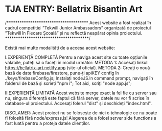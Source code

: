 # TJA ENTRY: Bellatrix Bisantin Art
/**************************************
Acest website a fost realizat în cadrul competiției ”Tekwill Junior Ambassadors” organizată de proiectul ”Tekwill în Fiecare Școală” și nu reflectă neapărat opinia proiectului.
***************************************/



Există mai multe modalități de a accesa acest website:

I.EXPERIENȚĂ COMPLETĂ
    Pentru a naviga acest site cu toate opțiunile valabile, puteți să o faceți în modul următor:
    METODA 1: Accesați linkul https://bellatrix-art.netlify.app (site-ul oficial).
    METODA 2: Creați o nouă bază de date firebase/firestore, pune-ți apiKEY config în ./keys/firebaseConfig.js;
       Instalați nodeJS.In command prompt, navigați în folderul de bază și scrieți "npm i";
       Tot aici, scriți "node app.js";

II.EXPERIENȚĂ LIMITATĂ
    Acest website merge exact la fel fie cu server sau nu, singura diferență este faptul că fără server, datele nu vor fi scrise în database-ul proiectului. Accesați folerul "dist" și deschideți "index.html".



DISCLAMER: Acest proiect nu se folosește de nici o tehnologie ce nu poate fi folosită fără node/express.js!
           Alegerea de a folosi server side functions a fost luată pentru a proteja datele clienților.